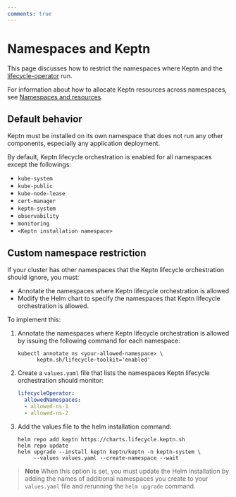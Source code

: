 ```yaml
---
comments: true
---
```


# Namespaces and Keptn

This page discusses how to restrict the namespaces
where Keptn and the
[lifecycle-operator](../../../components/lifecycle-operator)
run.

For information about how to allocate Keptn resources
across namespaces, see
[Namespaces and resources](namespace-resources.md).

## Default behavior

Keptn must be installed on its own namespace
that does not run any other components,
especially any application deployment.

By default, Keptn lifecycle orchestration is enabled
for all namespaces except the followings:

- `kube-system`
- `kube-public`
- `kube-node-lease`
- `cert-manager`
- `keptn-system`
- `observability`
- `monitoring`
- `<Keptn installation namespace>`

## Custom namespace restriction

If your cluster has other namespaces
that the Keptn lifecycle orchestration should ignore,
you must:

- Annotate the namespaces where Keptn lifecycle orchestration is allowed
- Modify the Helm chart to specify the namespaces
  that Keptn lifecycle orchestration is allowed.

To implement this:

1. Annotate the namespaces where Keptn lifecycle orchestration is allowed
   by issuing the following command
   for each namespace:

      ```shell
      kubectl annotate ns <your-allowed-namespace> \
            keptn.sh/lifecycle-toolkit='enabled'
      ```

1. Create a `values.yaml` file
   that lists the namespaces Keptn lifecycle orchestration should monitor:

      ```yaml
      lifecycleOperator:
        allowedNamespaces:
        - allowed-ns-1
        - allowed-ns-2
      ```

1. Add the values file to the helm installation command:

      ```shell
      helm repo add keptn https://charts.lifecycle.keptn.sh
      helm repo update
      helm upgrade --install keptn keptn/keptn -n keptn-system \
           --values values.yaml --create-namespace --wait
      ```

> **Note**
When this option is set, you must update the Helm installation
by adding the names of additional namespaces you create
to your `values.yaml` file
and rerunning the `helm upgrade` command.
